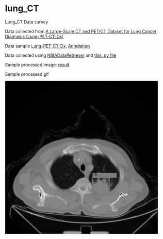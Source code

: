 # lung_CT

Lung_CT Data survey

Data collected from [A Large-Scale CT and PET/CT Dataset for Lung Cancer Diagnosis (Lung-PET-CT-Dx)](https://wiki.cancerimagingarchive.net/pages/viewpage.action?pageId=70224216)

Data sample [Lung-PET-CT-Dx](./Lung-PET-CT-Dx/), [Annotation](./Annotation)

Data collected using [NBIADataRetriever](https://wiki.cancerimagingarchive.net/display/NBIA/Cancer+Imaging+Archive+User%27s+Guide#CancerImagingArchiveUser%27sGuide-InstallingtheNBIADataRetriever) and [this .py file](./VisualizationTools/visualization.py)

Sample processed image: [result](./Lung-PET-CT-Dx/Lung_Dx-A0001/1.3.6.1.4.1.14519.5.2.1.6655.2359.165554066086145834377508507990/result/)

Sample processed gif

![](./Lung-PET-CT-Dx/Lung_Dx-A0001/1.3.6.1.4.1.14519.5.2.1.6655.2359.165554066086145834377508507990/result/result.gif)

